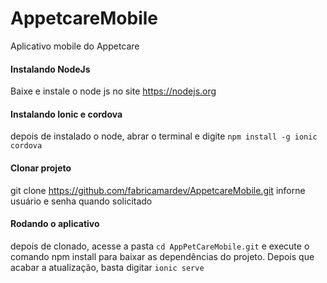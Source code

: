 # AppetcareMobile
Aplicativo mobile do Appetcare

#### Instalando NodeJs
Baixe e instale o node js no site https://nodejs.org

#### Instalando Ionic e cordova 
depois de instalado o node, abrar o terminal e digite 
``` npm install -g ionic cordova ```

#### Clonar projeto
git clone https://github.com/fabricamardev/AppetcareMobile.git
 inforne usuário e senha quando solicitado
 
#### Rodando o aplicativo
depois de clonado, acesse a pasta ``` cd AppPetCareMobile.git ```
e execute o comando npm install para baixar as dependências do projeto.
Depois que acabar a atualização, basta digitar ``` ionic serve ```
